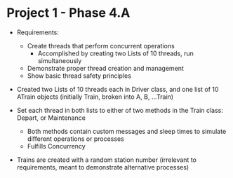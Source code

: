# Project 1 - Phase 4.A
- Requirements:
    - Create threads that perform concurrent operations
        - Accomplished by creating two Lists of 10 threads, run simultaneously
    - Demonstrate proper thread creation and management
    - Show basic thread safety principles
    
- Created two Lists of 10 threads each in Driver class, and one list of 10 ATrain objects (initially Train, broken into A, B, ...Train)
- Set each thread in both lists to either of two methods in the Train class: Depart, or Maintenance
    - Both methods contain custom messages and sleep times to simulate different operations or processes
    - Fulfills Concurrency
    
- Trains are created with a random station number (irrelevant to requirements, meant to demonstrate alternative processes)

